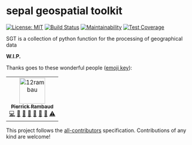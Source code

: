 # sepal geospatial toolkit

[![License: MIT](https://img.shields.io/badge/License-MIT-yellow.svg)](https://opensource.org/licenses/MIT)
[![Build Status](https://travis-ci.com/12rambau/SGT.svg?branch=master)](https://travis-ci.com/12rambau/SGT)
[![Maintainability](https://api.codeclimate.com/v1/badges/c4fb7715137accd1139f/maintainability)](https://codeclimate.com/github/12rambau/SGT/maintainability)
[![Test Coverage](https://api.codeclimate.com/v1/badges/c4fb7715137accd1139f/test_coverage)](https://codeclimate.com/github/12rambau/SGT/test_coverage)

SGT is a collection of python function for the processing of geographical data

**W.I.P.**

Thanks goes to these wonderful people ([emoji key](https://allcontributors.org/docs/en/emoji-key)):

<!-- markdownlint-disable -->
<table>
  <tr>
    <td align="center">
      <a href="https://www.linkedin.com/in/pierrickrambaud/">
        <img src="https://avatars3.githubusercontent.com/u/12596392?v=4" width="70px;" alt="12rambau"/><br />
        <sub><b>Pierrick Rambaud</b></sub>
      </a><br />
      <a href="#code" title="Code">💻</a> 
      <a href="#ideas" title="Ideas, Planning, & Feedback">🤔</a> 
      <a href="#question" title="Answering Questions">💬</a> 
      <a href="#issue" title="Bug reports">🐛</a> 
      <a href="#documentation" title="Documentation">📖</a> 
      <a href="#maintenance" title="Maintenance">🚧</a> 
      <a href="#review" title="Reviewed Pull Requests">👀</a> 
      <a href="#test" title="Tests">⚠️</a>
    </td>
  </tr>
</table>

This project follows the [all-contributors](https://allcontributors.org) specification.
Contributions of any kind are welcome!
